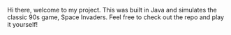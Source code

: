 Hi there, welcome to my project. This was built in Java and simulates the classic 90s game, Space Invaders. Feel free to check out the repo and play it yourself!
